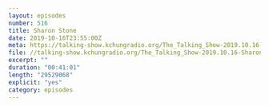 ```yaml
---
layout: episodes
number: 516
title: Sharon Stone
date: 2019-10-16T23:55:00Z
meta: https://talking-show.kchungradio.org/The_Talking_Show-2019.10.16-Sharon_Stone.mp3
file: //talking-show.kchungradio.org/The_Talking_Show-2019.10.16-Sharon_Stone.mp3
excerpt: ""
duration: "00:41:01"
length: "29529068"
explicit: "yes"
category: episodes
---
```

